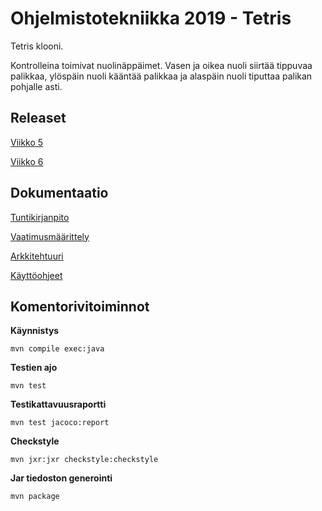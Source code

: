 # Ohjelmistotekniikka 2019 - Tetris

Tetris klooni.

Kontrolleina toimivat nuolinäppäimet. Vasen ja oikea nuoli siirtää tippuvaa palikkaa, ylöspäin nuoli kääntää palikkaa ja alaspäin nuoli tiputtaa palikan pohjalle asti.

## Releaset

[Viikko 5](https://github.com/FINDarkside/ot-harjoitustyo/releases/tag/viikko5)

[Viikko 6](https://github.com/FINDarkside/ot-harjoitustyo/releases/tag/viikko6)

## Dokumentaatio

[Tuntikirjanpito](dokumentaatio/tuntikirjanpito.md)

[Vaatimusmäärittely](dokumentaatio/vaatimusmäärittely.md)

[Arkkitehtuuri](dokumentaatio/arkkitehtuuri.md)

[Käyttöohjeet](dokumentaatio/käyttöohjeet.md)

## Komentorivitoiminnot

**Käynnistys**

```
mvn compile exec:java
```

**Testien ajo**

```
mvn test
```

**Testikattavuusraportti**

```
mvn test jacoco:report
```

**Checkstyle**

```
mvn jxr:jxr checkstyle:checkstyle
```

**Jar tiedoston generointi**
```
mvn package
```
